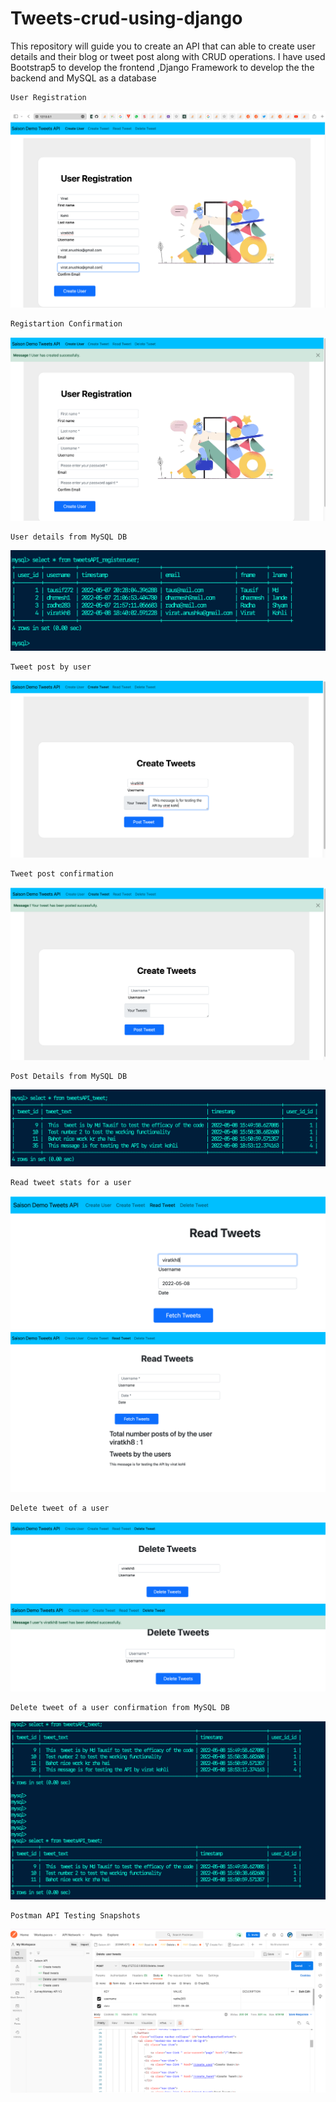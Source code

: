 # Tweets-crud-using-django
This repository will guide you to create an API that can able to create user details and  their blog or tweet post along with CRUD operations. I have used Bootstrap5 to develop the frontend ,Django Framework to develop the the backend and MySQL as a database


```
User Registration
```
<img src="https://github.com/codingf3ver/Images/blob/main/tweet-api-img/ureg1.png" style="height:200px, width:400px" >
<br>


```
Registartion Confirmation 
```
<img src="https://github.com/codingf3ver/Images/blob/main/tweet-api-img/ureg2.png" style="height:200px, width:400px" >
<br>

```
User details from MySQL DB 
```
<img src="https://github.com/codingf3ver/Images/blob/main/tweet-api-img/ureg3.png" style="height:200px, width:400px" >
<br>

```
Tweet post by user
```
<img src="https://github.com/codingf3ver/Images/blob/main/tweet-api-img/tpost1.png" style="height:200px, width:400px" >
<br>


```
Tweet post confirmation
```
<img src="https://github.com/codingf3ver/Images/blob/main/tweet-api-img/tpost2.png" style="height:200px, width:400px" >
<br>

```
Post Details from MySQL DB
```
<img src="https://github.com/codingf3ver/Images/blob/main/tweet-api-img/tpost3.png" style="height:200px, width:400px" >
<br>


```
Read tweet stats for a user
```
<img src="https://github.com/codingf3ver/Images/blob/main/tweet-api-img/rt1.png" style="height:200px, width:400px" >
<br>
<img src="https://github.com/codingf3ver/Images/blob/main/tweet-api-img/rt2.png" style="height:200px, width:400px" >
<br>

```
Delete tweet of a user
```
<img src="https://github.com/codingf3ver/Images/blob/main/tweet-api-img/delt1.png" style="height:200px, width:400px" >
<br>
<img src="https://github.com/codingf3ver/Images/blob/main/tweet-api-img/delt2.png" style="height:200px, width:400px" >
<br>

```
Delete tweet of a user confirmation from MySQL DB
```
<img src="https://github.com/codingf3ver/Images/blob/main/tweet-api-img/delt3.png" style="height:200px, width:400px" >
<br>

```
Postman API Testing Snapshots
```
<img src="https://github.com/codingf3ver/Images/blob/main/tweet-api-img/postman.png" style="height:200px, width:400px" >
<br>












